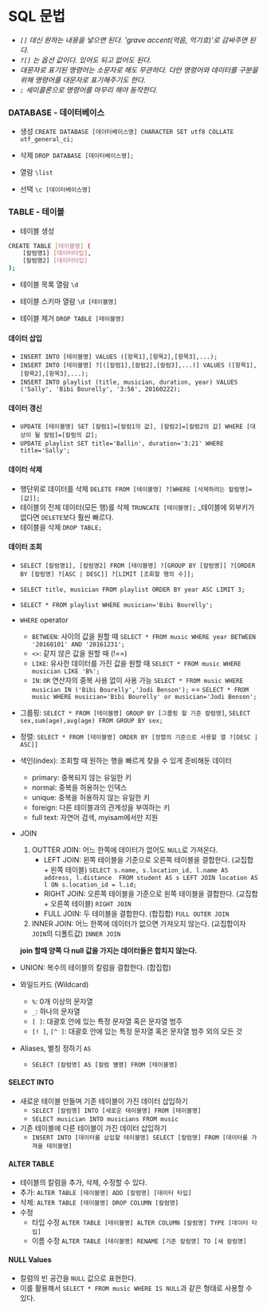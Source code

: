 # SQL 문법
- _`[]` 대신 원하는 내용을 넣으면 된다. 'grave accent(억음, 억기호)'로 감싸주면 된다._
- _`?[]` 는 옵션 값이다. 있어도 되고 없어도 된다._
- _대문자로 표기된 명령어는 소문자로 해도 무관하다. 다만 명령어와 데이터를 구분을 위해 명령어를 대문자로 표기해주기도 한다._
- _`;` 세미콜론으로 명령어를 마무리 해야 동작한다._

### DATABASE - 데이터베이스
- 생성 `CREATE DATABASE [데이터베이스명] CHARACTER SET utf8 COLLATE utf_general_ci;`

- 삭제 `DROP DATABASE [데이터베이스명];`

- 열람 `\list`

- 선택 `\c [데이터베이스명]`

### TABLE - 테이블
- 테이블 생성
```bash
CREATE TABLE [테이블명] (
    [칼럼명1] [데이터타입],
    [칼럼명2] [데이터타입]
);
```

- 테이블 목록 열람 `\d`

- 테이블 스키마 열람 `\d [테이블명]`

- 테이블 제거 `DROP TABLE [테이블명]`

#### 데이터 삽입
- `INSERT INTO [테이블명] VALUES ([항목1],[항목2],[항목3],...);`
- `INSERT INTO [테이블명] ?[([칼럼1],[칼럼2],[칼럼3],...)] VALUES ([항목1],[항목2],[항목3],...);`
- `INSERT INTO playlist (title, musician, duration, year) VALUES ('Sally', 'Bibi Bourelly', '3:56', 20160222);`

#### 데이터 갱신
- `UPDATE [테이블명] SET [칼럼1]=[칼럼1의 값], [칼럼2]=[칼럼2의 값] WHERE [대상이 될 칼럼]=[칼럼의 값];`
- `UPDATE playlist SET title='Ballin', duration='3:21' WHERE title='Sally';`

#### 데이터 삭제
- 행단위로 데이터를 삭제 `DELETE FROM [테이블명] ?[WHERE [삭제하려는 칼럼명]=[값]];`
- 테이블의 전체 데이터(모든 행)를 삭제 `TRUNCATE [테이블명];` _테이블에 외부키가 없다면 `DELETE`보다 훨씬 빠르다.
- 테이블을 삭제 `DROP TABLE;`

#### 데이터 조회
- `SELECT [칼럼명1], [칼럼명2] FROM [테이블명] ?[GROUP BY [칼럼명]] ?[ORDER BY [칼럼명] ?[ASC | DESC]] ?[LIMIT [조회할 행의 수]];`
- `SELECT title, musician FROM playlist ORDER BY year ASC LIMIT 3;`
- `SELECT * FROM playlist WHERE musician='Bibi Bourelly';`

- `WHERE` operator
    - `BETWEEN`: 사이의 값을 원할 때 `SELECT * FROM music WHERE year BETWEEN '20160101' AND '20161231';`
    - `<>`: 같지 않은 값을 원할 때 (!==)
    - `LIKE`: 유사한 데이터를 가진 값을 원할 때 `SELECT * FROM music WHERE musician LIKE 'B%';`
    - `IN`: `OR` 연산자의 중복 사용 없이 사용 가능 `SELECT * FROM music WHERE musician IN ('Bibi Bourelly','Jodi Benson');` == `SELECT * FROM music WHERE musician='Bibi Bourelly' or musician='Jodi Benson';` 
    
- 그룹핑: `SELECT * FROM [테이블명] GROUP BY [그룹핑 할 기준 칼럼명]`, `SELECT sex,sum(age),avg(age) FROM GROUP BY sex;`
- 정렬: `SELECT * FROM [테이블명] ORDER BY [정렬의 기준으로 사용할 열 ?[DESC | ASC]]`
- 색인(index): 조회할 때 원하는 행을 빠르게 찾을 수 있게 준비해둔 데이터
    - primary: 중복되지 않는 유일한 키
    - normal: 중복을 허용하는 인덱스
    - unique: 중복을 허용하지 않는 유일한 키
    - foreign: 다른 테이블과의 관계성을 부여하는 키
    - full text: 자연어 검색, myisam에서만 지원
- JOIN
    1. OUTTER JOIN: 어느 한쪽에 데이터가 없어도 `NULL`로 가져온다.
        - LEFT JOIN: 왼쪽 테이블을 기준으로 오른쪽 테이블을 결합한다. (교집합 + 왼쪽 테이블) `SELECT s.name, s.location_id, l.name AS address, l.distance  FROM student AS s LEFT JOIN location AS l ON s.location_id = l.id;`
        - RIGHT JOIN: 오른쪽 테이블을 기준으로 왼쪽 테이블을 결합한다. (교집합 + 오른쪽 테이블) `RIGHT JOIN`
        - FULL JOIN: 두 테이블을 결합한다. (합집합) `FULL OUTER JOIN`
    2. INNER JOIN: 어느 한쪽에 데이터가 없으면 가져오지 않는다. (교집합이자 `JOIN`의 디폴트값) `INNER JOIN`
    
    **join 할때 양쪽 다 null 값을 가지는 데이터들은 합치지 않는다.**
    
- UNION: 복수의 테이블의 칼럼을 결합한다. (합집합)
    
- 와일드카드 (Wildcard)
    - `%`: 0개 이상의 문자열
    - `_`: 하나의 문자열
    - `[ ]`: 대괄호 안에 있는 특정 문자열 혹은 문자열 범주
    - `[! ]`, `[^ ]`: 대괄호 안에 있는 특정 문자열 혹은 문자열 범주 외의 모든 것
    
- Aliases, 별칭 정하기 `AS`
    - `SELECT [칼럼명] AS [칼럼 별명] FROM [테이블명]`
    
#### SELECT INTO
- 새로운 테이블 만들며 기존 테이블이 가진 데이터 삽입하기 
    - `SELECT [칼럼명] INTO [새로운 테이블명] FROM [테이블명]`
    - `SELECT musician INTO musicians FROM music`
- 기존 테이블에 다른 테이블이 가진 데이터 삽입하기
    - `INSERT INTO [데이터를 삽입할 테이블명] SELECT [칼럼명] FROM [데이터를 가져올 테이블명]`

#### ALTER TABLE
- 테이블의 칼럼을 추가, 삭제, 수정할 수 있다.
- 추가: `ALTER TABLE [테이블명] ADD [칼럼명] [데이터 타입]`
- 삭제: `ALTER TABLE [테이블명] DROP COLUMN [칼럼명]`
- 수정 
    - 타입 수정 `ALTER TABLE [테이블명] ALTER COLUMN [칼럼명] TYPE [데이터 타입]`
    - 이름 수정 `ALTER TABLE [테이블명] RENAME [기존 칼럼명] TO [새 칼럼명]`

#### NULL Values
- 칼럼의 빈 공간을 `NULL` 값으로 표현한다. 
- 이를 활용해서 `SELECT * FROM music WHERE IS NULL`과 같은 형태로 사용할 수 있다. 


